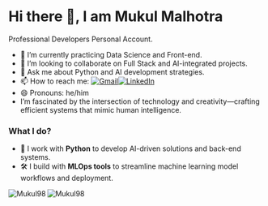 # Hi there 👋, I am Mukul Malhotra

Professional Developers Personal Account.


- 🔭 I’m currently practicing Data Science and Front-end.   
- 👯 I’m looking to collaborate on Full Stack and AI-integrated projects.  
- 💬 Ask me about Python and AI development strategies.  
- 📫 How to reach me: [![Gmail](https://img.shields.io/badge/-Gmail-c14438?&logo=Gmail&logoColor=white)](mailto:malhotramukul1122@gmail.com)[![LinkedIn](https://img.shields.io/badge/linkedin-%230077B5.svg?&style=for-the-badge&logo=linkedin&logoColor=white)](https://www.linkedin.com/in/mukul-malhotra98/)
- 😄 Pronouns: he/him  
- I’m fascinated by the intersection of technology and creativity—crafting efficient systems that mimic human intelligence.  


### What I do?

- 🚀 I work with **Python** to develop AI-driven solutions and back-end systems.  
- 🛠️ I build with **MLOps tools** to streamline machine learning model workflows and deployment.  


<p><img align="left" src="https://github-readme-stats-five-steel.vercel.app/api/top-langs/?username=Mukul98&theme=light" alt="Mukul98" /></p>

<p><img align="left" src="https://github-readme-stats-five-steel.vercel.app/api?username=Mukul98&show_icons=true&theme=light&hide=issues&count_private=true&" alt="Mukul98" /></p>

